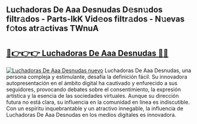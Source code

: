 ## Luchadoras De Aaa Desnudas D𝚎sn𝚞dos filtr𝚊dos - Parts-lkK Vid𝚎os filtr𝚊dos - N𝚞evas f𝚘tos atr𝚊ctivas TWnuA

# <h2><a href="http://mb2pqna.tromn.icu/?c=Luchadoras+De+Aaa+Desnudas">🔗👉👉👉 Luchadoras De Aaa Desnudas 🔗🔗</a></h2>

[![Luchadoras De Aaa Desnudas nuevo](https://i.imgur.com/pEAQMta.gif)](http://mb2pqna.tromn.icu/?c=Luchadoras+De+Aaa+Desnudas)
Luchadoras De Aaa Desnudas, una persona compleja y estimulante, desafía la definición fácil. Su innovadora autopresentación en el ámbito digital ha cautivado y enfurecido a sus seguidores, provocando debates sobre el consentimiento, la expresión artística y la esencia de las sociedades virtuales. Aunque su dirección futura no está clara, su influencia en la comunidad en línea es indiscutible. Con un espíritu inquebrantable y un atractivo innegable, la influencia de Luchadoras De Aaa Desnudas en los medios digitales es innovadora.
